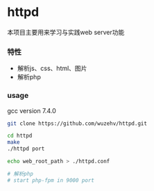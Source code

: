 # httpd
本项目主要用来学习与实践web server功能

### 特性
* 解析js、css、html、图片
* 解析php

### usage
gcc version 7.4.0

```bash
git clone https://github.com/wuzehv/httpd.git

cd httpd
make
./httpd port

echo web_root_path > ./httpd.conf

# 解析php
# start php-fpm in 9000 port
```